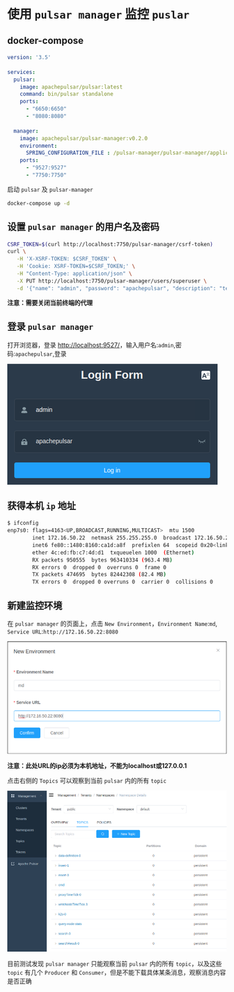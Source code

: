 # 使用 `pulsar manager` 监控 `puslar`

## docker-compose
```yml
version: '3.5'

services:
  pulsar:
    image: apachepulsar/pulsar:latest
    command: bin/pulsar standalone
    ports:
      - "6650:6650"
      - "8080:8080"

  manager:
    image: apachepulsar/pulsar-manager:v0.2.0
    environment:
      SPRING_CONFIGURATION_FILE : /pulsar-manager/pulsar-manager/application.properties
    ports:
      - "9527:9527"
      - "7750:7750"
```

启动 `pulsar` 及 `pulsar-manager`
```bash
docker-compose up -d
```

## 设置 `pulsar manager` 的用户名及密码
```bash
CSRF_TOKEN=$(curl http://localhost:7750/pulsar-manager/csrf-token)
curl \
   -H 'X-XSRF-TOKEN: $CSRF_TOKEN' \
   -H 'Cookie: XSRF-TOKEN=$CSRF_TOKEN;' \
   -H "Content-Type: application/json" \
   -X PUT http://localhost:7750/pulsar-manager/users/superuser \
   -d '{"name": "admin", "password": "apachepulsar", "description": "test", "email": "username@test.org"}'
```

**注意：需要关闭当前终端的代理**

## 登录 `pulsar manager`
打开浏览器，登录 <http://localhost:9527/>，输入用户名:`admin`,密码:`apachepulsar`,登录

![login.ping](./login.png)


## 获得本机 `ip` 地址
```bash
$ ifconfig
enp7s0: flags=4163<UP,BROADCAST,RUNNING,MULTICAST>  mtu 1500
        inet 172.16.50.22  netmask 255.255.255.0  broadcast 172.16.50.255
        inet6 fe80::1480:8160:ca1d:a8f  prefixlen 64  scopeid 0x20<link>
        ether 4c:ed:fb:c7:4d:d1  txqueuelen 1000  (Ethernet)
        RX packets 950555  bytes 963410334 (963.4 MB)
        RX errors 0  dropped 0  overruns 0  frame 0
        TX packets 474695  bytes 82442308 (82.4 MB)
        TX errors 0  dropped 0 overruns 0  carrier 0  collisions 0
```
## 新建监控环境
在 `pulsar manager` 的页面上，点击 `New Environment`，`Environment Name`:`md`, `Service URL`:`http://172.16.50.22:8080`

![md-env](./md-env.png)

**注意：此处URL的ip必须为本机地址，不能为localhost或127.0.0.1**

点击右侧的 `Topics` 可以观察到当前 `pulsar` 内的所有 `topic`

![topics-list](./topics-list.png)


目前测试发现 `pulsar manager` 只能观察当前 `pulsar` 内的所有 `topic`，以及这些 `topic` 有几个 `Producer` 和 `Consumer`，但是不能下载具体某条消息，观察消息内容是否正确